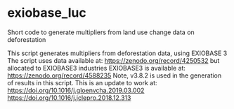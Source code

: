 # exiobase_luc
Short code to generate multipliers from land use change data on deforestation



This script generates multipliers from deforestation data, using EXIOBASE 3
The script uses data available at:
https://zenodo.org/record/4250532
but allocated to EXIOBASE3 industries
EXIOBASE3 is available at:
https://zenodo.org/record/4588235
Note, v3.8.2 is used in the generation of results in this script.
This is an update to work at:
https://doi.org/10.1016/j.gloenvcha.2019.03.002
https://doi.org/10.1016/j.jclepro.2018.12.313  
